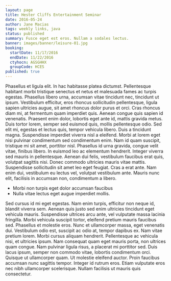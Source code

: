 ```yaml
---
layout: page
title: Hester Cliffs Entertainment Seminar
date: 2016-05-24
author: Jane Macias
tags: weekly links, java
status: published
summary: Fusce eget est eros. Nullam a sodales lectus.
banner: images/banner/leisure-01.jpg
booking:
  startDate: 11/17/2016
  endDate: 11/22/2016
  ctyhocn: AGSGHHX
  groupCode: HCES
published: true
---
```

Phasellus et ligula elit. In hac habitasse platea dictumst. Pellentesque habitant morbi tristique senectus et netus et malesuada fames ac turpis egestas. Phasellus libero urna, accumsan vitae tincidunt nec, tincidunt ut ipsum. Vestibulum efficitur, eros rhoncus sollicitudin pellentesque, ligula sapien ultricies augue, sit amet rhoncus dolor purus et orci. Cras rhoncus diam mi, at fermentum quam imperdiet quis. Aenean congue quis sapien id venenatis. Praesent enim dolor, lobortis eget ante id, mattis gravida metus. Duis tortor lorem, semper sed euismod quis, mollis pellentesque odio. Sed elit mi, egestas et lectus quis, tempor vehicula libero.
Duis a tincidunt magna. Suspendisse imperdiet viverra nisl a eleifend. Morbi at lorem eget nisi pulvinar condimentum sed condimentum enim. Nam id quam suscipit, tristique mi sit amet, porttitor nisl. Phasellus id urna gravida, congue velit vitae, finibus libero. In euismod leo ac elementum hendrerit. Integer viverra sed mauris in pellentesque. Aenean dui felis, vestibulum faucibus erat quis, volutpat sagittis nisi. Donec commodo ultricies mauris vitae mattis. Suspendisse sollicitudin sit amet leo eget feugiat. Cras a erat ante. Nam enim dui, vestibulum eu lectus vel, volutpat vestibulum ante. Mauris nunc elit, facilisis in accumsan non, condimentum a libero.

* Morbi non turpis eget dolor accumsan faucibus
* Nulla vitae lectus eget augue imperdiet mollis.

Sed cursus id mi eget egestas. Nam enim turpis, efficitur non neque id, blandit viverra sem. Aenean quis justo sed enim ultricies tincidunt eget vehicula mauris. Suspendisse ultrices arcu ante, vel vulputate massa lacinia fringilla. Morbi vehicula suscipit tortor, eleifend pretium mauris faucibus sed. Phasellus et molestie eros. Nunc et ullamcorper massa, eget venenatis dui. Vestibulum odio est, suscipit ac odio at, tempor dapibus ex. Nam vitae pretium lorem.
Morbi cursus aliquam hendrerit. Pellentesque ac vehicula nisi, et ultricies ipsum. Nam consequat quam eget mauris porta, non ultrices quam congue. Nam pulvinar ligula risus, a placerat mi porttitor sed. Duis lacus ipsum, semper non commodo vitae, lobortis condimentum orci. Quisque ut ullamcorper quam. Ut molestie eleifend auctor. Proin faucibus accumsan nunc sagittis tempor. Integer id rutrum eros. Etiam vulputate eros nec nibh ullamcorper scelerisque. Nullam facilisis ut mauris quis consectetur.
